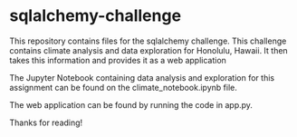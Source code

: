 # sqlalchemy-challenge

This repository contains files for the sqlalchemy challenge. This challenge contains climate analysis and data exploration for Honolulu, Hawaii. 
It then takes this information and provides it as a web application

The Jupyter Notebook containing data analysis and exploration for this assignment can be found on the climate_notebook.ipynb file. 

The web application can be found by running the code in app.py. 

Thanks for reading!
